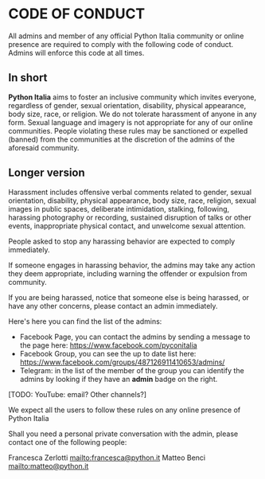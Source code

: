 # CODE OF CONDUCT

All admins and member of any official Python Italia community or online presence
are required to comply with the following code of conduct.
Admins will enforce this code at all times.

## In short

**Python Italia** aims to foster an inclusive community which invites everyone,
regardless of gender, sexual orientation, disability, physical appearance,
body size, race, or religion. We do not tolerate harassment of anyone in any form.
Sexual language and imagery is not appropriate for any of our online communities.
People violating these rules may be sanctioned or expelled (banned) from the communities
at the discretion of the admins of the aforesaid community.

## Longer version

Harassment includes offensive verbal comments related to gender, sexual orientation, disability,
physical appearance, body size, race, religion, sexual images in public spaces, deliberate intimidation,
stalking, following, harassing photography or recording, sustained disruption of talks or other events,
inappropriate physical contact, and unwelcome sexual attention.

People asked to stop any harassing behavior are expected to comply immediately.

If someone engages in harassing behavior, the admins may take any action they deem appropriate,
including warning the offender or expulsion from community.

If you are being harassed, notice that someone else is being harassed, or have any other concerns,
please contact an admin immediately.

Here's here you can find the list of the admins:

- Facebook Page, you can contact the admins by sending a message to the page here:
    https://www.facebook.com/pyconitalia
- Facebook Group, you can see the up to date list here:
    https://www.facebook.com/groups/487126911410653/admins/
- Telegram: in the list of the member of the group you can identify the admins by
    looking if they have an __admin__ badge on the right.

[TODO: YouTube: email? Other channels?]

We expect all the users to follow these rules on any online presence of Python Italia

Shall you need a personal private conversation with the admin, please contact
one of the following people:

Francesca Zerlotti [mailto:francesca@python.it](francesca@python.it)
Matteo Benci [mailto:matteo@python.it](matteo@python.it)
